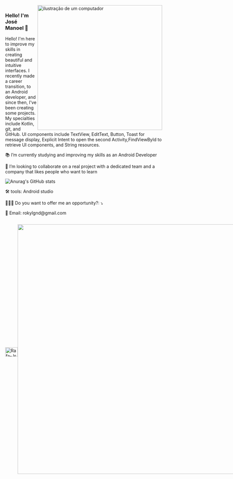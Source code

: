 <img src="https://images.vexels.com/content/139556/preview/android-logo-d2b6bf.png" alt="ilustração de um computador" min-width="400px" max-width="400px" width="400px" align="right">

### Hello! I'm José Manoel 🤝

 Hello! I'm here to improve my skills in creating beautiful and intuitive interfaces. I recently made a career transition, to an Android developer, and since then, I've been creating some projects. My specialties include Kotlin, git, and GitHub.
UI components include TextView, EditText, Button, Toast for message display, Explicit Intent to open the second Activity,FindViewById to retrieve UI components, and String resources.
</p>

 📚 I’m currently studying and improving my skills as an Android Developer
 
 🚀 I’m looking to collaborate on a real project with a dedicated team and a company that likes people who want to learn
 
![Anurag's GitHub stats](https://github-readme-stats.vercel.app/api?username=RokyLGND&show_icons=true&theme=radical) 

<p align="left">
  🛠 tools: Android studio
</p>

<p align="left">
  👨🏻‍💻 Do you want to offer me an opportunity?: ⤵️
</p>

<p align="left">
  📩 Email: rokylgnd@gmail.com
</p>

<div style="display: flex; align-items: center;">

<div style="display: inline_block"><br>
  <img align="center" alt="Rafa-Js" height="30" width="40" src="https://cdn.jsdelivr.net/gh/devicons/devicon/icons/kotlin/kotlin-original.svg">

</div>

##

<p align="left">
  <a
    href="https://github.com/RokyLGND/github-profile-trophy"
    title="repositório de troféus"
  >
    <img
      width="800"
      src="https://github-profile-trophy.vercel.app/?username=RokyLGND&column=8&theme=darkhub&no-frame=true&no-bg=true"
    />
  </a>
</p>

![SdxZ (1)](https://github.com/RokyLGND/RokyLGND/assets/141725324/b2e3ce10-d446-4300-9718-8373675d31ea)



